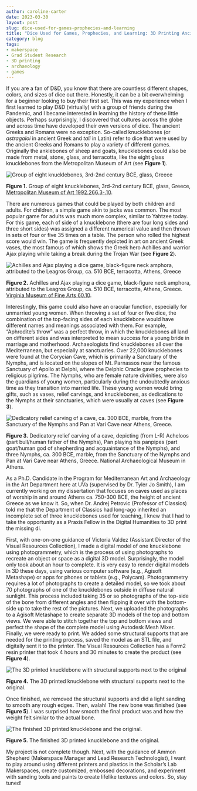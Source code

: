 ```yaml
---
author: caroline-carter
date: 2023-03-30
layout: post
slug: dice-used-for-games-prophecies-and-learning
title: "Dice Used for Games, Prophecies, and Learning: 3D Printing Ancient Knucklebones"
category: blog
tags:
- makerspace
- Grad Student Research
- 3D printing
- archaeology
- games
---
```


If you are a fan of D&D, you know that there are countless different shapes, colors, and sizes of dice out there. Honestly, it can be a bit overwhelming for a beginner looking to buy their first set. This was my experience when I first learned to play D&D (virtually) with a group of friends during the Pandemic, and I became interested in learning the history of these little objects. Perhaps surprisingly, I discovered that cultures across the globe and across time have developed their own versions of dice. The ancient Greeks and Romans were no exception.
So-called knucklebones (or *astragaloi* in ancient Greek and *tali* in Latin) refer to dice that were used by the ancient Greeks and Romans to play a variety of different games. Originally the anklebones of sheep and goats, knucklebones could also be made from metal, stone, glass, and terracotta, like the eight glass knucklebones from the Metropolitan Museum of Art (see **Figure 1**). 

![Group of eight knucklebones, 3rd-2nd century BCE, glass, Greece](https://github.com/scholarslab/scholarslab.org/blob/caroline-branch/assets/post-media/2023-03-30-fig-1.png?raw=true)

**Figure 1.** Group of eight knucklebones, 3rd-2nd century BCE, glass, Greece, [Metropolitan Museum of Art 1992.266.3-.10](https://www.metmuseum.org/art/collection/search/256148). 

There are numerous games that could be played by both children and adults. For children, a simple game akin to jacks was common. The most popular game for adults was much more complex, similar to Yahtzee today. For this game, each of side of a knucklebone (there are four long sides and three short sides) was assigned a different numerical value and then thrown in sets of four or five 35 times on a table. The person who rolled the highest score would win. The game is frequently depicted in art on ancient Greek vases, the most famous of which shows the Greek hero Achilles and warrior Ajax playing while taking a break during the Trojan War (see **Figure 2**). 

![Achilles and Ajax playing a dice game, black-figure neck amphora, attributed to the Leagros Group, ca. 510 BCE, terracotta, Athens, Greece](https://github.com/scholarslab/scholarslab.org/blob/caroline-branch/assets/post-media/2023-03-30-fig-2.png?raw=true)

**Figure 2.** Achilles and Ajax playing a dice game, black-figure neck amphora, attributed to the Leagros Group, ca. 510 BCE, terracotta, Athens, Greece. [Virginia Museum of Fine Arts 60.10](https://vmfa.museum/piction/6027262-142723072/). 

Interestingly, this game could also have an oracular function, especially for unmarried young women. When throwing a set of four or five dice, the combination of the top-facing sides of each knucklebone would have different names and meanings associated with them. For example, “Aphrodite’s throw” was a perfect throw, in which the knucklebones all land on different sides and was interpreted to mean success for a young bride in marriage and motherhood. Archaeologists find knucklebones all over the Mediterranean, but especially at sanctuaries. Over 22,000 knucklebones were found at the Corycian Cave, which is primarily a Sanctuary of the Nymphs, and is located on the slopes of Mt. Parnassos near the famous Sanctuary of Apollo at Delphi, where the Delphic Oracle gave prophecies to religious pilgrims. The Nymphs, who are female nature divinities, were also the guardians of young women, particularly during the undoubtedly anxious time as they transition into married life. These young women would bring gifts, such as vases, relief carvings, and knucklebones, as dedications to the Nymphs at their sanctuaries, which were usually at caves (see **Figure 3**).

![Dedicatory relief carving of a cave, ca. 300 BCE, marble, from the Sanctuary of the Nymphs and Pan at Vari Cave near Athens, Greece. ](https://github.com/scholarslab/scholarslab.org/blob/caroline-branch/assets/post-media/2023-03-30-fig-3.jpg?raw=true)

**Figure 3.** Dedicatory relief carving of a cave, depicting (from L-R) Acheloos (part bull/human father of the Nymphs), Pan playing his panpipes (part goat/human god of shepherding and acquaintance of the Nymphs), and three Nymphs, ca. 300 BCE, marble, from the Sanctuary of the Nymphs and Pan at Vari Cave near Athens, Greece. National Archaeological Museum in Athens. 

As a Ph.D. Candidate in the Program for Mediterranean Art and Archaeology in the Art Department here at UVa (supervised by Dr. Tyler Jo Smith), I am currently working on my dissertation that focuses on caves used as places of worship in and around Athens ca. 750-300 BCE, the height of ancient Greece as we know it. So, when Dr. Andrej Petrovic (Professor of Classics) told me that the Department of Classics had long-ago inherited an incomplete set of three knucklebones used for teaching, I knew that I had to take the opportunity as a Praxis Fellow in the Digital Humanities to 3D print the missing di.

First, with one-on-one guidance of Victoria Valdez (Assistant Director of the Visual Resources Collection), I made a digital model of one knucklebone using photogrammetry, which is the process of using photographs to recreate an object or space as a digital 3D model. Surprisingly, the model only took about an hour to complete. It is very easy to render digital models in 3D these days, using various computer software (e.g., Agisoft Metashape) or apps for phones or tablets (e.g., Polycam).  Photogrammetry requires a lot of photographs to create a detailed model, so we took about 70 photographs of one of the knucklebones outside in diffuse natural sunlight. This process included taking 35 or so photographs of the top-side of the bone from different angles and then flipping it over with the bottom-side up to take the rest of the pictures. Next, we uploaded the photographs to a Agisoft Metashape to create separate 3D models of the top and bottom views. We were able to stitch together the top and bottom views and perfect the shape of the complete model using Autodesk Mesh Mixer. Finally, we were ready to print. We added some structural supports that are needed for the printing process, saved the model as an STL file, and digitally sent it to the printer. The Visual Resources Collection has a Form2 resin printer that took 4 hours and 30 minutes to create the product (see **Figure 4**). 

![The 3D printed knucklebone with structural supports next to the original](https://github.com/scholarslab/scholarslab.org/blob/caroline-branch/assets/post-media/2023-03-30-fig-4.jpg?raw=true)

**Figure 4.** The 3D printed knucklebone with structural supports next to the original. 

Once finished, we removed the structural supports and did a light sanding to smooth any rough edges. Then, walah! The new bone was finished (see **Figure 5**). I was surprised how smooth the final product was and how the weight felt similar to the actual bone.

![The finished 3D printed knucklebone and the original.](https://github.com/scholarslab/scholarslab.org/blob/caroline-branch/assets/post-media/2023-03-30-fig-5.jpg?raw=true)

**Figure 5.** The finished 3D printed knucklebone and the original.

My project is not complete though. Next, with the guidance of Ammon Shepherd (Makerspace Manager and Lead Research Technologist), I want to play around using different printers and plastics in the Scholar’s Lab Makerspaces, create customized, embossed decorations, and experiment with sanding tools and paints to create lifelike textures and colors. So, stay tuned! 
